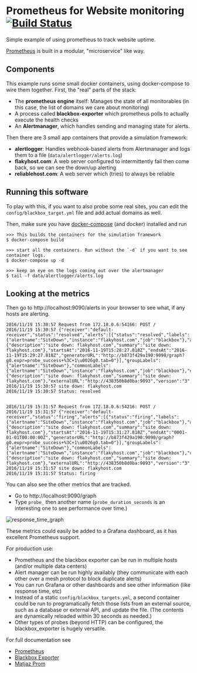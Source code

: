 # Prometheus for Website monitoring [![Build Status](https://travis-ci.org/FrenchBen/prometheus_sitemon.svg?branch=master)](https://travis-ci.org/FrenchBen/prometheus_sitemon)

Simple example of using prometheus to track website uptime.

[Prometheus](https://prometheus.io) is built in a modular, "microservice" like way.

## Components

This example runs some small docker containers, using docker-compose to wire them together. First, the "real" parts of the stack:

* The **prometheus engine** itself: Manages the state of all monitorables (in this case, the list of domains we care about monitoring)
* A process called **blackbox-exporter** which prometheus polls to actually execute the health checks
* An **Alertmanager**, which handles sending and managing state for alerts.

Then there are 3 small app containers that provide a simulation framework:

* **alertlogger**: Handles webhook-based alerts from Alertmanager and logs them to a file (`data/alertlogger/alerts.log`)
* **flakyhost.com**: A web server configured to intermittently fail then come back, so we can see the down/up alerting
* **reliablehost.com**: A web server which (tries) to always be reliable

## Running this software

To play with this, if you want to also probe some real sites, you can edit the `config/blackbox_target.yml` file and add actual domains as well.

Then, make sure you have [docker-compose](https://docs.docker.com/compose/) (and docker) installed and run

    >>> This builds the containers for the simulation framework
    $ docker-compose build

    >>> start all the containers. Run without the `-d` if you want to see container logs.
    $ docker-compose up -d

    >>> keep an eye on the logs coming out over the alertmanager
    $ tail -f data/alertlogger/alerts.log

## Looking at the metrics

Then go to http://localhost:9090/alerts in your browser to see what, if any hosts are alerting.

    2016/11/19 15:30:57 Request from 172.18.0.6:54166: POST /
    2016/11/19 15:30:57 {"receiver":"default-receiver","status":"resolved","alerts":[{"status":"resolved","labels":{"alertname":"SiteDown","instance":"flakyhost.com","job":"blackbox"},"annotations":{"description":"site down: flakyhost.com","summary":"site down: flakyhost.com"},"startsAt":"2016-11-19T15:28:27.818Z","endsAt":"2016-11-19T15:29:27.818Z","generatorURL":"http://b873f429a190:9090/graph?g0.expr=probe_success+%3C+1\u0026g0.tab=0"}],"groupLabels":{"alertname":"SiteDown"},"commonLabels":{"alertname":"SiteDown","instance":"flakyhost.com","job":"blackbox"},"commonAnnotations":{"description":"site down: flakyhost.com","summary":"site down: flakyhost.com"},"externalURL":"http://438350b8d0ba:9093","version":"3","groupKey":15335440397915075285}
    2016/11/19 15:30:57 site down: flakyhost.com
    2016/11/19 15:30:57 Status: resolved


    2016/11/19 15:31:57 Request from 172.18.0.6:54216: POST /
    2016/11/19 15:31:57 {"receiver":"default-receiver","status":"firing","alerts":[{"status":"firing","labels":{"alertname":"SiteDown","instance":"flakyhost.com","job":"blackbox"},"annotations":{"description":"site down: flakyhost.com","summary":"site down: flakyhost.com"},"startsAt":"2016-11-19T15:31:27.818Z","endsAt":"0001-01-01T00:00:00Z","generatorURL":"http://b873f429a190:9090/graph?g0.expr=probe_success+%3C+1\u0026g0.tab=0"}],"groupLabels":{"alertname":"SiteDown"},"commonLabels":{"alertname":"SiteDown","instance":"flakyhost.com","job":"blackbox"},"commonAnnotations":{"description":"site down: flakyhost.com","summary":"site down: flakyhost.com"},"externalURL":"http://438350b8d0ba:9093","version":"3","groupKey":15335440397915075285}
    2016/11/19 15:31:57 site down: flakyhost.com
    2016/11/19 15:31:57 Status: firing


You can also see the other metrics that are tracked.

* Go to http://localhost:9090/graph
* Type `probe_` then another name (`probe_duration_seconds` is an interesting one to see performance over time.)

![response_time_graph](PrometheusGraph.png)

These metrics could easily be added to a Grafana dashboard, as it has excellent Prometheus support.

For production use:

* Prometheus and the blackbox exporter can be run in multiple hosts (and/or multiple data centers)
* Alert manager can be run highly availably (they communicate with each other over a mesh protocol to block duplicate alerts)
* You can run Grafana or other dashboards and see other information (like response time, etc)
* Instead of a static `config/blackbox_targets.yml`, a second container could be run to programatically fetch those lists from an external source, such as a database or external API, and update the file. (The contents are dynamically reloaded within 30 seconds as needed.)
* Other types of probes (beyond HTTP) can be configured, the blackbox_exporter is hugely versatile.

For full documentation see

* [Prometheus](https://prometheus.io/)
* [Blackbox Exporter](https://github.com/prometheus/blackbox_exporter)
* [Matjaz Prom](https://github.com/matjaz99/docker/tree/master/prometheus)